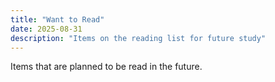 ```yaml
---
title: "Want to Read"
date: 2025-08-31
description: "Items on the reading list for future study"
---
```


Items that are planned to be read in the future.